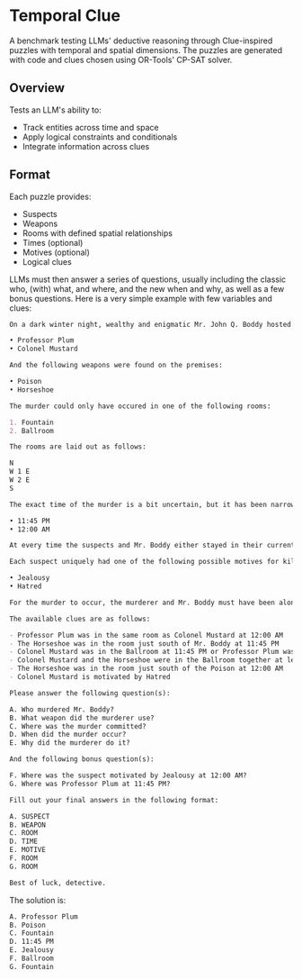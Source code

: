 # Temporal Clue

A benchmark testing LLMs' deductive reasoning through Clue-inspired puzzles with temporal and spatial dimensions. The puzzles are generated with code and clues chosen using OR-Tools' CP-SAT solver.

## Overview

Tests an LLM's ability to:

- Track entities across time and space
- Apply logical constraints and conditionals
- Integrate information across clues

## Format

Each puzzle provides:

- Suspects
- Weapons
- Rooms with defined spatial relationships
- Times (optional)
- Motives (optional)
- Logical clues

LLMs must then answer a series of questions, usually including the classic who, (with) what, and where, and the new when and why, as well as a few bonus questions. Here is a very simple example with few variables and clues:

```md
On a dark winter night, wealthy and enigmatic Mr. John Q. Boddy hosted a small, but lavish, dinner party for some of his closest associates. However, the night ended in tragedy when Mr. Boddy was found dead in one of the rooms of Tudor Mansion in the early hours of the morning. The following persons of interest have been identified as suspects:

• Professor Plum
• Colonel Mustard

And the following weapons were found on the premises:

• Poison
• Horseshoe

The murder could only have occured in one of the following rooms:

1. Fountain
2. Ballroom

The rooms are laid out as follows:

N  
W 1 E
W 2 E
S

The exact time of the murder is a bit uncertain, but it has been narrowed down to one of the following times:

• 11:45 PM
• 12:00 AM

At every time the suspects and Mr. Boddy either stayed in their current room or moved to an orthogonally adjacent room (north, south, east, or west). Weapons could be moved by suspects between rooms as well.

Each suspect uniquely had one of the following possible motives for killing Mr. Boddy:

• Jealousy
• Hatred

For the murder to occur, the murderer and Mr. Boddy must have been alone in a room with at least one weapon at some point in the night. Any clue about Mr. Boddy's whereabouts should be read as "Mr. Boddy (dead or alive) ..."

The available clues are as follows:

- Professor Plum was in the same room as Colonel Mustard at 12:00 AM
- The Horseshoe was in the room just south of Mr. Boddy at 11:45 PM
- Colonel Mustard was in the Ballroom at 11:45 PM or Professor Plum was at the Fountain at 12:00 AM
- Colonel Mustard and the Horseshoe were in the Ballroom together at least once
- The Horseshoe was in the room just south of the Poison at 12:00 AM
- Colonel Mustard is motivated by Hatred

Please answer the following question(s):

A. Who murdered Mr. Boddy?
B. What weapon did the murderer use?
C. Where was the murder committed?
D. When did the murder occur?
E. Why did the murderer do it?

And the following bonus question(s):

F. Where was the suspect motivated by Jealousy at 12:00 AM?
G. Where was Professor Plum at 11:45 PM?

Fill out your final answers in the following format:

A. SUSPECT
B. WEAPON
C. ROOM
D. TIME
E. MOTIVE
F. ROOM
G. ROOM

Best of luck, detective.
```

The solution is:

```md
A. Professor Plum
B. Poison
C. Fountain
D. 11:45 PM
E. Jealousy
F. Ballroom
G. Fountain
```
